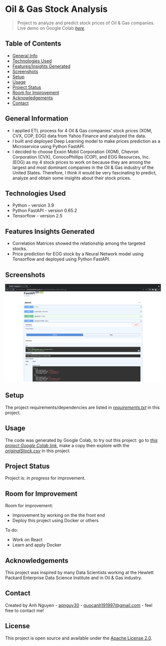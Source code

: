 # Oil & Gas Stock Analysis
> Project to analyze and predict stock prices of Oil & Gas companies.
> Live demo on Google Colab [_here_](https://colab.research.google.com/drive/1UOWdKPuTLisIdHn3CGGJT1mKmYGAaJNQ?usp=sharing). <!-- link to hosted project -->

## Table of Contents
* [General Info](#general-information)
* [Technologies Used](#technologies-used)
* [Features/Insights Generated](#features-insights-generated)
* [Screenshots](#screenshots)
* [Setup](#setup)
* [Usage](#usage)
* [Project Status](#project-status)
* [Room for Improvement](#room-for-improvement)
* [Acknowledgements](#acknowledgements)
* [Contact](#contact)
<!-- * [License](#license) -->


## General Information
- I applied ETL process for 4 Oil & Gas companies’ stock prices (XOM, CVX, COP, EOG) data from Yahoo Finance and analyzed the data.
- I built and deployed Deep Learning model to make prices prediction as a Microservice using Python FastAPI.
- I decided to choose Exxon Mobil Corporation (XOM), Chevron Corporation (CVX), ConocoPhillips (COP), and EOG Resources, Inc. (EOG) as my 4 stock prices to work on because they are among the largest and most dominant companies in the Oil & Gas industry of the United States. Therefore, I think it would be very fascinating to predict, analyze and obtain some insights about their stock prices.


## Technologies Used
- Python - version 3.9
- Python FastAPI - version 0.65.2
- Tensorflow - version 2.5


## Features Insights Generated
- Correlation Matrices showed the relationship among the targeted stocks.
- Price prediction for EOG stock by a Neural Network model using Tensorflow and deployed using Python FastAPI.


## Screenshots
![Example screenshot](./img/demo.png)


## Setup
The project requirements/dependencies are listed in [_requirements.txt_](./requirements.txt) in this project.


## Usage
The code was generated by Google Colab, to try out this project: go to [_this project Google Colab link_](https://colab.research.google.com/drive/1UOWdKPuTLisIdHn3CGGJT1mKmYGAaJNQ?usp=sharing), make a copy then explore with the [_originalStock.csv_](./originalStock.csv) in this project.  


## Project Status
Project is: _in progress_ for improvement.


## Room for Improvement
Room for improvement:
- Improvement by working on the the front end
- Deploy this project using Docker or others

To do:
- Work on React 
- Learn and apply Docker


## Acknowledgements
This project was inspired by many Data Scientists working at the Hewlett Packard Enterprise Data Science Institute and in Oil & Gas industry. 


## Contact
Created by Anh Nguyen - [aqnguy30](https://github.com/aqnguy30) - quocanh191997@gmail.com - feel free to contact me! 


## License
This project is open source and available under the [Apache License 2.0](./LICENSE). 



